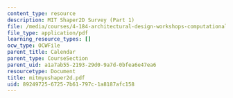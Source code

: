 ```yaml
---
content_type: resource
description: MIT Shaper2D Survey (Part 1)
file: /media/courses/4-184-architectural-design-workshops-computational-design-for-housing-spring-2002/8924972567257b61797c1a8187afc158_mitmyushaper2d.pdf
file_type: application/pdf
learning_resource_types: []
ocw_type: OCWFile
parent_title: Calendar
parent_type: CourseSection
parent_uid: a1a7ab55-2193-29d0-9a7d-0bfea6e47ea6
resourcetype: Document
title: mitmyushaper2d.pdf
uid: 89249725-6725-7b61-797c-1a8187afc158
---
```

